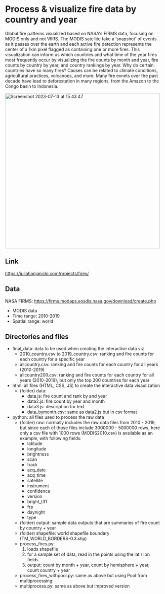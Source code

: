# Process & visualize fire data by country and year

Global fire patterns visualized based on NASA's FIRMS data, focusing on MODIS only and not VIIRS. The MODIS satellite take a ‘snapshot’ of events as it passes over the earth and each active fire detection represents the center of a 1km pixel flagged as containing one or more fires. This visualization can inform us which countries and what time of the year fires most frequently occur by visualizing the fire counts by month and year, fire counts by country by year, and country rankings by year. Why do certain countries have so many fires? Causes can be related to climate conditions, agricultural practices, volcanoes, and more. Many fire evnets over the past decade have lead to deforestation in many regions, from the Amazon to the Congo basin to Indonesia.

<img width="500" alt="Screenshot 2023-07-13 at 15 43 47" src="https://github.com/jhjanicki/FIRMS_data_process_viz/assets/6565011/99bb6106-d578-4e3f-9e06-92be6ba5a539">

## Link
https://juliahanjanicki.com/projects/fires/

## Data
NASA FIRMS: https://firms.modaps.eosdis.nasa.gov/download/create.php
- MODIS data
- Time range: 2010-2019
- Spatial range: world

## Directories and files
- final_data: data to be used when creating the interactive data viz
  - 2010_country.csv to 2019_country.csv: ranking and fire counts for each country for a specific year
  - allcountry.csv: ranking and fire counts for each country for all years (2010-2019)
  - allcountry200.csv: ranking and fire counts for each country for all years (2010-2019), but only the top 200 countries for each year
- html: all files (HTML, CSS, JS) to create the interactive data visaulization
  - (folder) data:
     - data.js: fire count and rank by and year
     - data2.js: fire count by year and month
     - data3.js: description for text
     - data_bymonth.csv: same as data2.js but in csv format
- python: all files used to process the raw data
  - (folder) raw: normally includes the raw data files from 2010 - 2019, but since each of those files include 3000000 - 5000000 rows, here only a csv file with 1000 rows (MODIS2010.csv) is available as an example, with following fields:
    - latitude
    - longitude
    - brightness
    - scan
    - track
    - acq_date
    - acq_time
    - satellite
    - instrument
    - confidence
    - version
    - bright_t31
    - frp
    - daynight
    - type 
  - (folder) output: sample data outputs that are summaries of fire count by country + year
  - (folder) shapefile: world shapefile boundary (TM_WORLD_BORDERS-0.3.shp)
  - process_fires.py:
    1. loads shapefile
    2. for a sample set of data, read in the points using the lat / lon fields
    3. output: count by month + year, count by hemisphere + year, count country + year
  - process_fires_withpool.py: same as above but using Pool from multiprocessing
  - multiprocess.py: same as above but improved version

